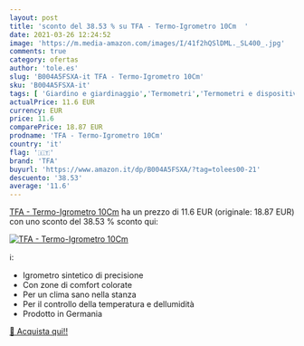 ```yaml
---
layout: post
title: 'sconto del 38.53 % su TFA - Termo-Igrometro 10Cm  '
date: 2021-03-26 12:24:52
image: 'https://m.media-amazon.com/images/I/41f2hQSlDML._SL400_.jpg'
comments: true
category: ofertas
author: 'tole.es'
slug: 'B004A5FSXA-it TFA - Termo-Igrometro 10Cm'
sku: 'B004A5FSXA-it'
tags: [ 'Giardino e giardinaggio','Termometri','Termometri e dispositivi metereologici','tfa', ]
actualPrice: 11.6 EUR
currency: EUR
price: 11.6
comparePrice: 18.87 EUR
prodname: 'TFA - Termo-Igrometro 10Cm'
country: 'it'
flag: '🇮🇹'
brand: 'TFA'
buyurl: 'https://www.amazon.it/dp/B004A5FSXA/?tag=tolees00-21'
descuento: '38.53'
average: '11.6'
---
```


[TFA - Termo-Igrometro 10Cm](https://www.amazon.it/dp/B004A5FSXA/?tag=tolees00-21) ha un prezzo di 11.6 EUR (originale: 18.87 EUR) con uno sconto del 38.53 % sconto qui:

[![TFA - Termo-Igrometro 10Cm](https://m.media-amazon.com/images/I/41f2hQSlDML._SL400_.jpg)](https://www.amazon.it/dp/B004A5FSXA/?tag=tolees00-21)

ℹ️:

- Igrometro sintetico di precisione
- Con zone di comfort colorate
- Per un clima sano nella stanza
- Per il controllo della temperatura e dellumidità
- Prodotto in Germania

[🛒 Acquista qui!!](https://www.amazon.it/dp/B004A5FSXA/?tag=tolees00-21)
